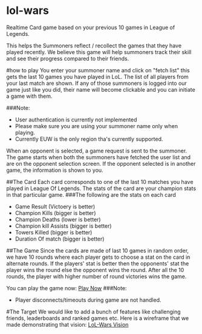 # lol-wars
Realtime Card game based on your previous 10 games in League of Legends. 

This helps the Summoners reflect / recollect the games that they have played recently. We believe this game will help summoners track their skill and see their progress compared to their friends.

#how to play
You enter your summoner name and click on "fetch list" this gets the last 10 games you have played in LoL. The list of all players from your last match are shown. If any of those summoners is logged into our game just like you did,
their name will become clickable and you can initiate a game with them. 

###Note:
* User authentication is currently not implemented
* Please make sure you are using your summoner name only when playing.
* Currently EUW is the only region tha's currently supported.

When an opponent is selected, a game request is sent to the summoner. The game starts when both the summoners have fetched the user list and are on the opponent selection screen. If the opponent selected is in another game, the information is shown to you. 

##The Card
Each card corresponds to one of the last 10 matches you have played in League Of Legends. The stats of the card are your champion stats in that particular game. 
###The following are the stats on each card
* Game Result (Victoery is better)
* Champion Kills (bigger is better)
* Champion Deaths (lower is better) 
* Champion kill Assists (bigger is better)
* Towers Killed (bigger is better)
* Duration Of match (bigger is better)

##The Game
Since the cards are made of last 10 games in random order, we have 10 rounds where each player gets to choose a stat on the card in alternate rounds. If the players' stat is better then the opponents' stat the player wins the round else the opponent wins the round. After all the 10 rounds, the player with higher number of round victories wins the game.

You can play the game now: [Play Now](https://lol-wars.firebaseapp.com/)
###Note:
* Player disconnects/timeouts during game are not handled.

#The Target
We would like to add a bunch of features like challenging friends, leaderboards and ranked games etc. Here is a wireframe that we made demonstrating that vision:
[LoL-Wars Vision](https://github.com/vkbsb/lol-wars/raw/master/docs/lol-wars.swf)
